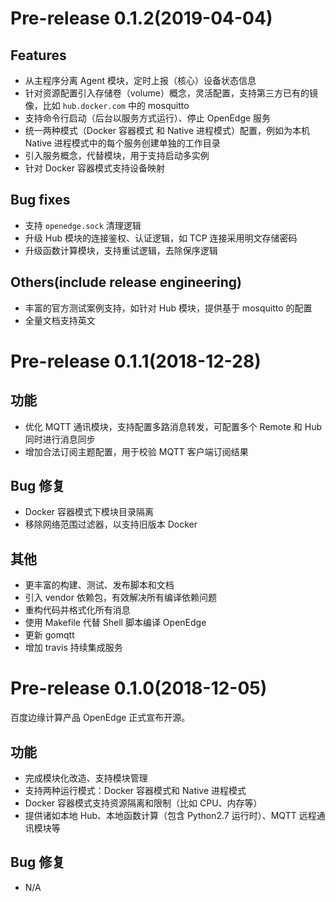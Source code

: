 # Pre-release 0.1.2(2019-04-04)

## Features

- 从主程序分离 Agent 模块，定时上报（核心）设备状态信息
- 针对资源配置引入存储卷（volume）概念，灵活配置，支持第三方已有的镜像，比如 `hub.docker.com` 中的 mosquitto
- 支持命令行启动（后台以服务方式运行）、停止 OpenEdge 服务
- 统一两种模式（Docker 容器模式 和 Native 进程模式）配置，例如为本机 Native 进程模式中的每个服务创建单独的工作目录
- 引入服务概念，代替模块，用于支持启动多实例
- 针对 Docker 容器模式支持设备映射

## Bug fixes

- 支持 `openedge.sock` 清理逻辑
- 升级 Hub 模块的连接鉴权、认证逻辑，如 TCP 连接采用明文存储密码
- 升级函数计算模块，支持重试逻辑，去除保序逻辑

## Others(include release engineering)

- 丰富的官方测试案例支持，如针对 Hub 模块，提供基于 mosquitto 的配置
- 全量文档支持英文

# Pre-release 0.1.1(2018-12-28)

## 功能

- 优化 MQTT 通讯模块，支持配置多路消息转发，可配置多个 Remote 和 Hub 同时进行消息同步
- 增加合法订阅主题配置，用于校验 MQTT 客户端订阅结果

## Bug 修复

- Docker 容器模式下模块目录隔离
- 移除网络范围过滤器，以支持旧版本 Docker

## 其他

- 更丰富的构建、测试、发布脚本和文档
- 引入 vendor 依赖包，有效解决所有编译依赖问题
- 重构代码并格式化所有消息
- 使用 Makefile 代替 Shell 脚本编译 OpenEdge
- 更新 gomqtt
- 增加 travis 持续集成服务

# Pre-release 0.1.0(2018-12-05)

百度边缘计算产品 OpenEdge 正式宣布开源。

## 功能

- 完成模块化改造、支持模块管理
- 支持两种运行模式：Docker 容器模式和 Native 进程模式
- Docker 容器模式支持资源隔离和限制（比如 CPU、内存等）
- 提供诸如本地 Hub、本地函数计算（包含 Python2.7 运行时）、MQTT 远程通讯模块等

## Bug 修复

- N/A